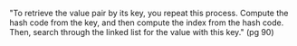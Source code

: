 


"To retrieve the value pair by its key, you repeat this process. Compute the hash code from the key, and then
compute the index from the hash code. Then, search through the linked list for the value with this key." (pg 90)
